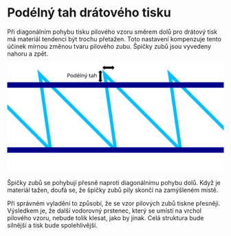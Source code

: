 Podélný tah drátového tisku
====
Při diagonálním pohybu tisku pilového vzoru směrem dolů pro drátový tisk má materiál tendenci být trochu přetažen. Toto nastavení kompenzuje tento účinek mírnou změnou tvaru pilového zubu. Špičky zubů jsou vyvedeny nahoru a zpět.

![Zuby pilového vzoru se pohybují dozadu a nahoru](../images/wireframe_drag_along_cs.svg)

Špičky zubů se pohybují přesně naproti diagonálnímu pohybu dolů. Když je materiál tažen, doufá se, že špičky zubů pily skončí na zamýšleném místě.

Při správném vyladění to způsobí, že se vzor pilových zubů tiskne přesněji. Výsledkem je, že další vodorovný prstenec, který se umístí na vrchol pilového vzoru, nebude tolik klesat, jako by jinak. Celá struktura bude silnější a tisk bude spolehlivější.